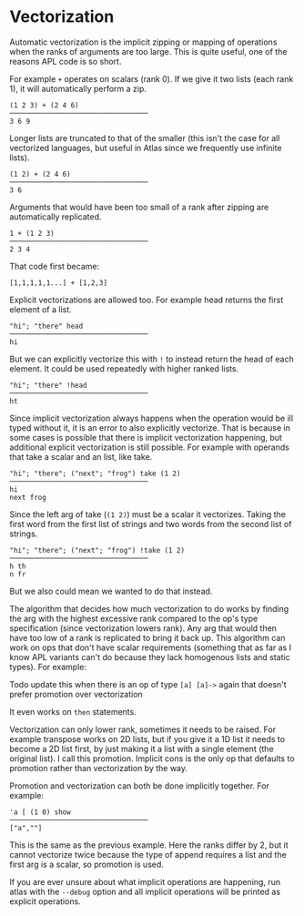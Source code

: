 # Vectorization

Automatic vectorization is the implicit zipping or mapping of operations when the ranks of arguments are too large. This is quite useful, one of the reasons APL code is so short.

For example `+` operates on scalars (rank 0). If we give it two lists (each rank 1), it will automatically perform a zip.

    (1 2 3) + (2 4 6)
    ──────────────────────────────────
    3 6 9

Longer lists are truncated to that of the smaller (this isn't the case for all vectorized languages, but useful in Atlas since we frequently use infinite lists).

    (1 2) + (2 4 6)
    ──────────────────────────────────
    3 6

Arguments that would have been too small of a rank after zipping are automatically replicated.

    1 + (1 2 3)
    ──────────────────────────────────
    2 3 4

That code first became:

    [1,1,1,1,1...] + [1,2,3]


Explicit vectorizations are allowed too. For example head returns the first element of a list.

    "hi"; "there" head
    ──────────────────────────────────
    hi

But we can explicitly vectorize this with `!` to instead return the head of each element. It could be used repeatedly with higher ranked lists.

    "hi"; "there" !head
    ──────────────────────────────────
    ht

Since implicit vectorization always happens when the operation would be ill typed without it, it is an error to also explicitly vectorize. That is because in some cases is possible that there is implicit vectorization happening, but additional explicit vectorization is still possible. For example with operands that take a scalar and an list, like take.

    "hi"; "there"; ("next"; "frog") take (1 2)
    ──────────────────────────────────
    hi
    next frog

Since the left arg of take (`(1 2)`) must be a scalar it vectorizes. Taking the first word from the first list of strings and two words from the second list of strings.

    "hi"; "there"; ("next"; "frog") !take (1 2)
    ──────────────────────────────────
    h th
    n fr

But we also could mean we wanted to do that instead.

The algorithm that decides how much vectorization to do works by finding the arg with the highest excessive rank compared to the op's type specification (since vectorization lowers rank). Any arg that would then have too low of a rank is replicated to bring it back up. This algorithm can work on ops that don't have scalar requirements (something that as far as I know APL variants can't do because they lack homogenous lists and static types). For example:

Todo update this when there is an op of type `[a] [a]->` again that doesn't prefer promotion over vectorization

It even works on `then` statements.

Vectorization can only lower rank, sometimes it needs to be raised. For example transpose works on 2D lists, but if you give it a 1D list it needs to become a 2D list first, by just making it a list with a single element (the original list). I call this promotion. Implicit cons is the only op that defaults to promotion rather than vectorization by the way.

Promotion and vectorization can both be done implicitly together. For example:

    'a [ (1 0) show
    ──────────────────────────────────
    ["a",""]

This is the same as the previous example. Here the ranks differ by 2, but it cannot vectorize twice because the type of append requires a list and the first arg is a scalar, so promotion is used.

If you are ever unsure about what implicit operations are happening, run atlas with the `--debug` option and all implicit operations will be printed as explicit operations.